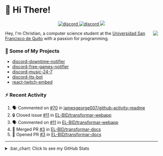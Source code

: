 # :wave: Hi There!

<p align="center">
  <a href="https://discord.gg/mhj3Zsv">
    <img alt="discord" src="https://img.shields.io/discord/730998659008823296.svg?label=&logo=discord&logoColor=ffffff&color=7389D8&labelColor=6A7EC2"/>
  </a>
  <a href="https://twitter.com/moonstar_x99">
    <img alt="discord" src="https://img.shields.io/twitter/follow/moonstar_x99?label=Follow%20Me%21&style=social"/>
  </a>
  <a href="https://badges.pufler.dev">
    <img src="https://badges.pufler.dev/visits/moonstar-x/moonstar-x?style=flat&logo=github">
  </a>
</p>

<img align="right" src="https://media.tenor.com/images/cb8fb20986aac7eef75c8ce6bc3997c0/tenor.gif" />

Hey, I'm Christian, a computer science student at the [Universidad San Francisco de Quito](http://www.usfq.edu.ec/Paginas/Inicio.aspx) with a passion for programming.

### :rocket: Some of My Projects

* [discord-downtime-notifier](https://github.com/moonstar-x/discord-downtime-notifier)
* [discord-free-games-notifier](https://github.com/moonstar-x/discord-free-games-notifier)
* [discord-music-24-7](https://github.com/moonstar-x/discord-music-24-7)
* [discord-tts-bot](https://github.com/moonstar-x/discord-tts-bot)
* [react-twitch-embed](https://github.com/moonstar-x/react-twitch-embed)

### :zap: Recent Activity

<!--START_SECTION:activity-->
1. 🗣 Commented on [#70](https://github.com/jamesgeorge007/github-activity-readme/issues/70) in [jamesgeorge007/github-activity-readme](https://github.com/jamesgeorge007/github-activity-readme)
2. 🔒 Closed issue [#11](https://github.com/EL-BID/transformar-webapp/issues/11) in [EL-BID/transformar-webapp](https://github.com/EL-BID/transformar-webapp)
3. 🗣 Commented on [#11](https://github.com/EL-BID/transformar-webapp/issues/11) in [EL-BID/transformar-webapp](https://github.com/EL-BID/transformar-webapp)
4. 🎉 Merged PR [#3](https://github.com/EL-BID/transformar-docs/pull/3) in [EL-BID/transformar-docs](https://github.com/EL-BID/transformar-docs)
5. 💪 Opened PR [#3](https://github.com/EL-BID/transformar-docs/pull/3) in [EL-BID/transformar-docs](https://github.com/EL-BID/transformar-docs)
<!--END_SECTION:activity-->

---

<details>
  <summary>
    :bar_chart: Click to see my GitHub Stats
  </summary>
  <p align="center">
    <br>
    <img alt="GitHub Stats" src="https://github-readme-stats.vercel.app/api?username=moonstar-x&count_private=true&show_icons=true&theme=dracula" />
    <br>
    <img alt="GitHub Top Languages" src="https://github-readme-stats.vercel.app/api/top-langs/?username=moonstar-x&layout=compact&theme=dracula" />
  </p>
</details>
